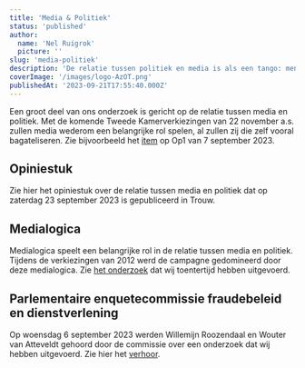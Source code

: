 ```yaml
---
title: 'Media & Politiek'
status: 'published'
author:
  name: 'Nel Ruigrok'
  picture: ''
slug: 'media-politiek'
description: 'De relatie tussen politiek en media is als een tango: men kan niet zonder elkaar maar er is ook altijd spanning tussen beide deelnemers en het is niet altijd duidelijk wie de dans leidt.'
coverImage: '/images/logo-AzOT.png'
publishedAt: '2023-09-21T17:55:40.000Z'
---
```


Een groot deel van ons onderzoek is gericht op de relatie tussen media en politiek. Met de komende Tweede Kamerverkiezingen van 22 november a.s. zullen media wederom een belangrijke rol spelen, al zullen zij die zelf vooral bagateliseren. Zie bijvoorbeeld het [item](https://op1npo.nl/2023/09/07/jeroen-pauw-en-rick-nieman-over-het-ideale-tv-debat/) op Op1 van 7 september 2023.

## Opiniestuk

Zie hier het opiniestuk over de relatie tussen media en politiek dat op zaterdag 23 september 2023 is gepubliceerd in Trouw.

## Medialogica

Medialogica speelt een belangrijke rol in de relatie tussen media en politiek. Tijdens de verkiezingen van 2012 werd de campagne gedomineerd door deze medialogica. Zie [het onderzoek](/uploads/2017_verkiezingen.pdf) dat wij toentertijd hebben uitgevoerd.

## Parlementaire enquetecommissie fraudebeleid en dienstverlening

Op woensdag 6 september 2023 werden Willemijn Roozendaal en Wouter van Atteveldt gehoord door de commissie over een onderzoek dat wij hebben uitgevoerd. Zie hier het [verhoor](https://debatgemist.tweedekamer.nl/debatten/parlementaire-enqu%C3%AAtecommissie-fraudebeleid-en-dienstverlening-%E2%80%93-openbaar-verhoor-de-heer).

